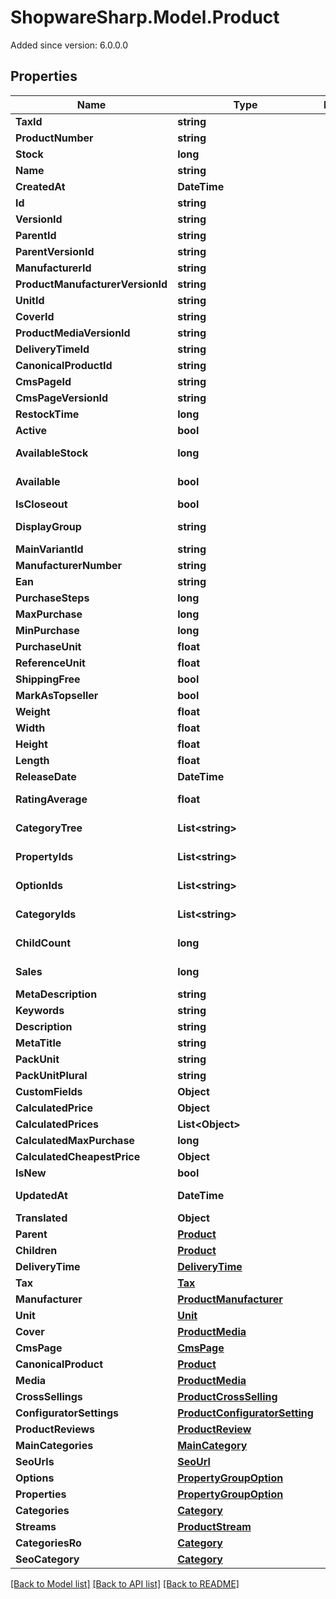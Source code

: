 # ShopwareSharp.Model.Product
Added since version: 6.0.0.0

## Properties

Name | Type | Description | Notes
------------ | ------------- | ------------- | -------------
**TaxId** | **string** |  | 
**ProductNumber** | **string** |  | 
**Stock** | **long** |  | 
**Name** | **string** |  | 
**CreatedAt** | **DateTime** |  | [readonly] 
**Id** | **string** |  | [optional] 
**VersionId** | **string** |  | [optional] 
**ParentId** | **string** |  | [optional] 
**ParentVersionId** | **string** |  | [optional] 
**ManufacturerId** | **string** |  | [optional] 
**ProductManufacturerVersionId** | **string** |  | [optional] 
**UnitId** | **string** |  | [optional] 
**CoverId** | **string** |  | [optional] 
**ProductMediaVersionId** | **string** |  | [optional] 
**DeliveryTimeId** | **string** |  | [optional] 
**CanonicalProductId** | **string** |  | [optional] 
**CmsPageId** | **string** |  | [optional] 
**CmsPageVersionId** | **string** |  | [optional] 
**RestockTime** | **long** |  | [optional] 
**Active** | **bool** |  | [optional] 
**AvailableStock** | **long** |  | [optional] [readonly] 
**Available** | **bool** |  | [optional] [readonly] 
**IsCloseout** | **bool** |  | [optional] 
**DisplayGroup** | **string** |  | [optional] [readonly] 
**MainVariantId** | **string** |  | [optional] 
**ManufacturerNumber** | **string** |  | [optional] 
**Ean** | **string** |  | [optional] 
**PurchaseSteps** | **long** |  | [optional] 
**MaxPurchase** | **long** |  | [optional] 
**MinPurchase** | **long** |  | [optional] 
**PurchaseUnit** | **float** |  | [optional] 
**ReferenceUnit** | **float** |  | [optional] 
**ShippingFree** | **bool** |  | [optional] 
**MarkAsTopseller** | **bool** |  | [optional] 
**Weight** | **float** |  | [optional] 
**Width** | **float** |  | [optional] 
**Height** | **float** |  | [optional] 
**Length** | **float** |  | [optional] 
**ReleaseDate** | **DateTime** |  | [optional] 
**RatingAverage** | **float** |  | [optional] [readonly] 
**CategoryTree** | **List&lt;string&gt;** |  | [optional] [readonly] 
**PropertyIds** | **List&lt;string&gt;** |  | [optional] [readonly] 
**OptionIds** | **List&lt;string&gt;** |  | [optional] [readonly] 
**CategoryIds** | **List&lt;string&gt;** |  | [optional] [readonly] 
**ChildCount** | **long** |  | [optional] [readonly] 
**Sales** | **long** |  | [optional] [readonly] 
**MetaDescription** | **string** |  | [optional] 
**Keywords** | **string** |  | [optional] 
**Description** | **string** |  | [optional] 
**MetaTitle** | **string** |  | [optional] 
**PackUnit** | **string** |  | [optional] 
**PackUnitPlural** | **string** |  | [optional] 
**CustomFields** | **Object** |  | [optional] 
**CalculatedPrice** | **Object** |  | [optional] 
**CalculatedPrices** | **List&lt;Object&gt;** |  | [optional] 
**CalculatedMaxPurchase** | **long** |  | [optional] 
**CalculatedCheapestPrice** | **Object** |  | [optional] 
**IsNew** | **bool** |  | [optional] 
**UpdatedAt** | **DateTime** |  | [optional] [readonly] 
**Translated** | **Object** |  | [optional] 
**Parent** | [**Product**](Product.md) |  | [optional] 
**Children** | [**Product**](Product.md) |  | [optional] 
**DeliveryTime** | [**DeliveryTime**](DeliveryTime.md) |  | [optional] 
**Tax** | [**Tax**](Tax.md) |  | [optional] 
**Manufacturer** | [**ProductManufacturer**](ProductManufacturer.md) |  | [optional] 
**Unit** | [**Unit**](Unit.md) |  | [optional] 
**Cover** | [**ProductMedia**](ProductMedia.md) |  | [optional] 
**CmsPage** | [**CmsPage**](CmsPage.md) |  | [optional] 
**CanonicalProduct** | [**Product**](Product.md) |  | [optional] 
**Media** | [**ProductMedia**](ProductMedia.md) |  | [optional] 
**CrossSellings** | [**ProductCrossSelling**](ProductCrossSelling.md) |  | [optional] 
**ConfiguratorSettings** | [**ProductConfiguratorSetting**](ProductConfiguratorSetting.md) |  | [optional] 
**ProductReviews** | [**ProductReview**](ProductReview.md) |  | [optional] 
**MainCategories** | [**MainCategory**](MainCategory.md) |  | [optional] 
**SeoUrls** | [**SeoUrl**](SeoUrl.md) |  | [optional] 
**Options** | [**PropertyGroupOption**](PropertyGroupOption.md) |  | [optional] 
**Properties** | [**PropertyGroupOption**](PropertyGroupOption.md) |  | [optional] 
**Categories** | [**Category**](Category.md) |  | [optional] 
**Streams** | [**ProductStream**](ProductStream.md) |  | [optional] 
**CategoriesRo** | [**Category**](Category.md) |  | [optional] 
**SeoCategory** | [**Category**](Category.md) |  | [optional] 

[[Back to Model list]](../../README.md#documentation-for-models) [[Back to API list]](../../README.md#documentation-for-api-endpoints) [[Back to README]](../../README.md)

